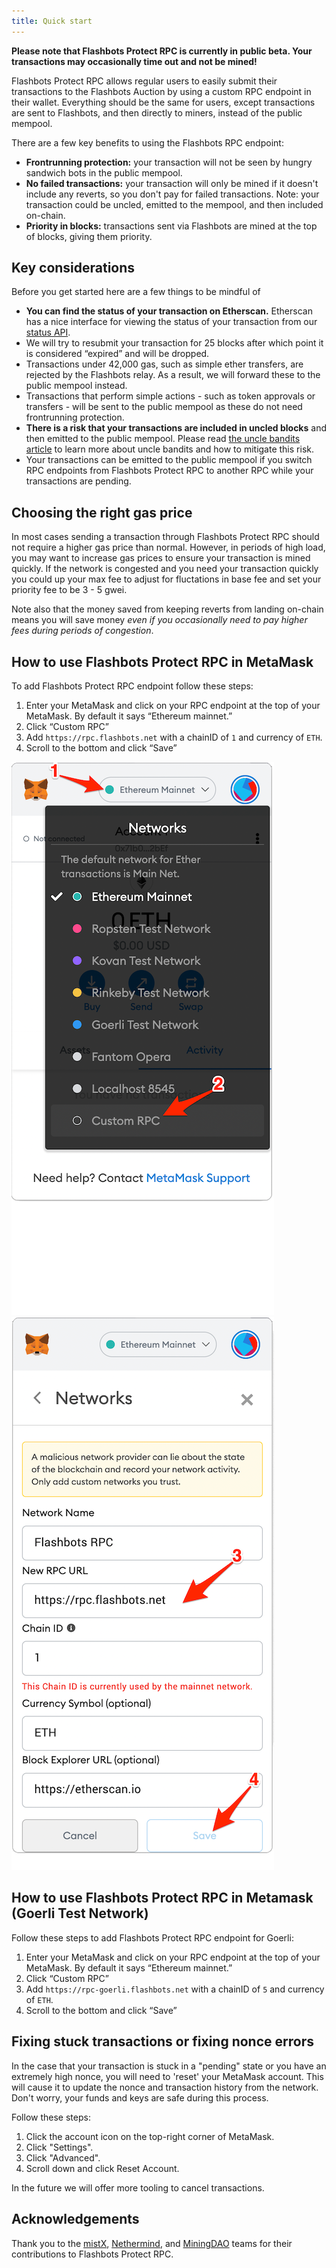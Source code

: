```yaml
---
title: Quick start
---
```

**Please note that Flashbots Protect RPC is currently in public beta. Your transactions may occasionally time out and not be mined!**

Flashbots Protect RPC allows regular users to easily submit their transactions to the Flashbots Auction by using a custom RPC endpoint in their wallet. Everything should be the same for users, except transactions are sent to Flashbots, and then directly to miners, instead of the public mempool.

There are a few key benefits to using the Flashbots RPC endpoint:
- **Frontrunning protection:** your transaction will not be seen by hungry sandwich bots in the public mempool.
- **No failed transactions:** your transaction will only be mined if it doesn't include any reverts, so you don't pay for failed transactions. Note: your transaction could be uncled, emitted to the mempool, and then included on-chain.
- **Priority in blocks:** transactions sent via Flashbots are mined at the top of blocks, giving them priority.

## Key considerations
Before you get started here are a few things to be mindful of
- **You can find the status of your transaction on Etherscan.** Etherscan has a nice interface for viewing the status of your transaction from our [status API](/flashbots-protect/rpc/status-api).
- We will try to resubmit your transaction for 25 blocks after which point it is considered “expired” and will be dropped.
- Transactions under 42,000 gas, such as simple ether transfers, are rejected by the Flashbots relay. As a result, we will forward these to the public mempool instead.
- Transactions that perform simple actions - such as token approvals or transfers - will be sent to the public mempool as these do not need frontrunning protection.
- **There is a risk that your transactions are included in uncled blocks** and then emitted to the public mempool. Please read [the uncle bandits article](/flashbots-protect/rpc/uncle-bandits) to learn more about uncle bandits and how to mitigate this risk.
- Your transactions can be emitted to the public mempool if you switch RPC endpoints from Flashbots Protect RPC to another RPC while your transactions are pending.

## Choosing the right gas price
In most cases sending a transaction through Flashbots Protect RPC should not require a higher gas price than normal. However, in periods of high load, you may want to increase gas prices to ensure your transaction is mined quickly. If the network is congested and you need your transaction quickly you could up your max fee to adjust for fluctations in base fee and set your priority fee to be 3 - 5 gwei.

Note also that the money saved from keeping reverts from landing on-chain means you will save money *even if you occasionally need to pay higher fees during periods of congestion*.

## How to use Flashbots Protect RPC in MetaMask

To add Flashbots Protect RPC endpoint follow these steps:

1. Enter your MetaMask and click on your RPC endpoint at the top of your MetaMask. By default it says “Ethereum mainnet.”
2. Click “Custom RPC”
3. Add `https://rpc.flashbots.net` with a chainID of `1` and currency of `ETH`.
4. Scroll to the bottom and click “Save”

![first metamask onboarding image](/img/flashbotsRPC-metamask1.png)
![second metamask onboarding image](/img/flashbotsRPC-metamask2.png)

## How to use Flashbots Protect RPC in Metamask (Goerli Test Network)

Follow these steps to add Flashbots Protect RPC endpoint for Goerli:

1. Enter your MetaMask and click on your RPC endpoint at the top of your MetaMask. By default it says “Ethereum mainnet.”
2. Click “Custom RPC”
3. Add `https://rpc-goerli.flashbots.net` with a chainID of `5` and currency of `ETH`.
4. Scroll to the bottom and click “Save”

## Fixing stuck transactions or fixing nonce errors
In the case that your transaction is stuck in a "pending" state or you have an extremely high nonce, you will need to 'reset' your MetaMask account. This will cause it to update the nonce and transaction history from the network. Don't worry, your funds and keys are safe during this process.

Follow these steps:
1. Click the account icon on the top-right corner of MetaMask.
2. Click "Settings".
3. Click "Advanced".
4. Scroll down and click Reset Account.

In the future we will offer more tooling to cancel transactions.

## Acknowledgements
Thank you to the [mistX](https://mistx.io/), [Nethermind](https://nethermind.io/), and [MiningDAO](https://miningdao.io/) teams for their contributions to Flashbots Protect RPC.
